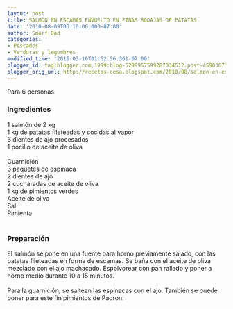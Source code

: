 ```yaml
---
layout: post
title: SALMÓN EN ESCAMAS ENVUELTO EN FINAS RODAJAS DE PATATAS
date: '2010-08-09T03:16:00.000-07:00'
author: Smurf Dad
categories:
- Pescados
- Verduras y legumbres
modified_time: '2016-03-16T01:52:56.361-07:00'
blogger_id: tag:blogger.com,1999:blog-5299957599287034512.post-4590367382386115017
blogger_orig_url: http://recetas-desa.blogspot.com/2010/08/salmon-en-escamas-envuelto-en-finas.html
---
```


Para 6 personas.<br /><h3>Ingredientes</h3>1 salmón de 2 kg<br />1 kg de patatas fileteadas y cocidas al vapor<br />6 dientes de ajo procesados<br />1 pocillo de aceite de oliva<br /><br />Guarnición<br />3 paquetes de espinaca<br />2 dientes de ajo<br />2 cucharadas de aceite de oliva<br />1 kg de pimientos verdes<br />Aceite de oliva<br />Sal<br />Pimienta<br /><br /><h3>Preparación</h3>El salmón se pone en una fuente para horno previamente salado, con las patatas fileteadas en forma de escamas. Se baña con el aceite de oliva mezclado con el ajo machacado. Espolvorear con pan rallado y poner a horno medio durante 10 a 15 minutos.<br /><br />Para la guarnición, se saltean las espinacas con el ajo. También se puede poner para este fin pimientos de Padron.